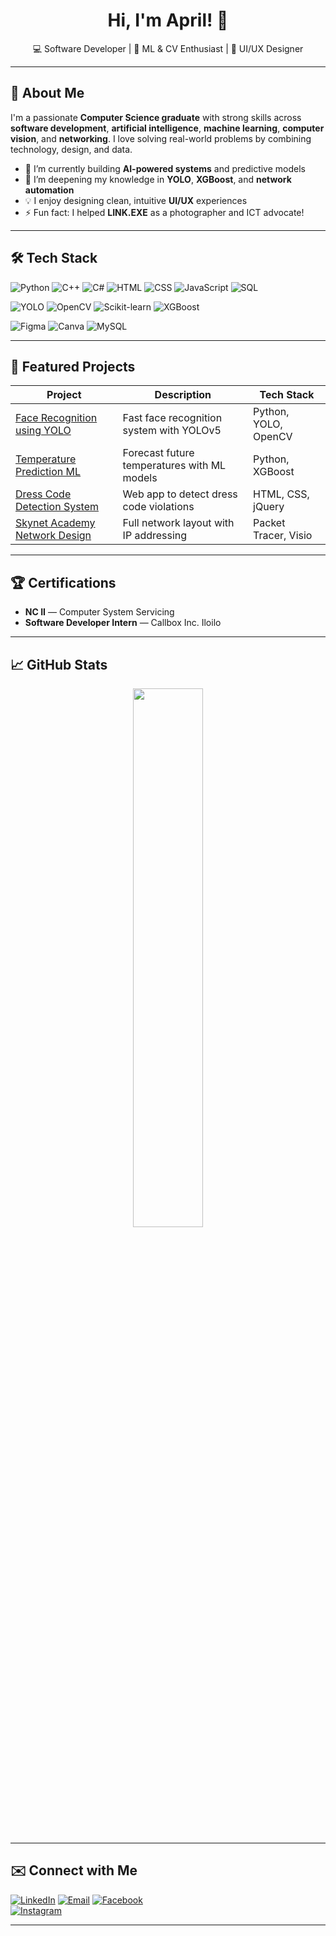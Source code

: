 <!-- Banner image (optional) -->
<h1 align="center">Hi, I'm April! 👋 </h1>
<p align="center">
   💻 Software Developer | 🤖 ML & CV Enthusiast | 🎨 UI/UX Designer  
</p>

---

## 🚀 About Me

I'm a passionate **Computer Science graduate** with strong skills across **software development**, **artificial intelligence**,  **machine learning**, **computer vision**, and **networking**. I love solving real-world problems by combining technology, design, and data.

- 🔭 I’m currently building **AI-powered systems** and predictive models  
- 🌱 I’m deepening my knowledge in **YOLO**, **XGBoost**, and **network automation**  
- 💡 I enjoy designing clean, intuitive **UI/UX** experiences  
- ⚡ Fun fact: I helped **LINK.EXE** as a photographer and ICT advocate!

---

## 🛠️ Tech Stack

![Python](https://img.shields.io/badge/-Python-3776AB?logo=python&logoColor=white)
![C++](https://img.shields.io/badge/-C++-00599C?logo=c%2B%2B&logoColor=white)
![C#](https://img.shields.io/badge/-C%23-239120?logo=c-sharp&logoColor=white)
![HTML](https://img.shields.io/badge/-HTML5-E34F26?logo=html5&logoColor=white)
![CSS](https://img.shields.io/badge/-CSS3-1572B6?logo=css3&logoColor=white)
![JavaScript](https://img.shields.io/badge/-JavaScript-F7DF1E?logo=javascript&logoColor=black)
![SQL](https://img.shields.io/badge/-SQL-4479A1?logo=postgresql&logoColor=white)

![YOLO](https://img.shields.io/badge/-YOLO-FF004F?logo=opencv&logoColor=white)
![OpenCV](https://img.shields.io/badge/-OpenCV-5C3EE8?logo=opencv&logoColor=white)
![Scikit-learn](https://img.shields.io/badge/-Scikit--learn-F7931E?logo=scikit-learn&logoColor=white)
![XGBoost](https://img.shields.io/badge/-XGBoost-EC6C00?logo=python&logoColor=white)

![Figma](https://img.shields.io/badge/-Figma-F24E1E?logo=figma&logoColor=white)
![Canva](https://img.shields.io/badge/-Canva-00C4CC?logo=canva&logoColor=white)
![MySQL](https://img.shields.io/badge/-MySQL-4479A1?logo=mysql&logoColor=white)

---

## 📂 Featured Projects

| Project | Description | Tech Stack |
|---------|-------------|------------|
| [Face Recognition using YOLO](https://github.com/AprilSuarnaba/AprilSuarnaba-Portfolio/tree/main/projects/face-recognition-yolo) | Fast face recognition system with YOLOv5 | Python, YOLO, OpenCV |
| [Temperature Prediction ML](https://github.com/AprilSuarnaba/AprilSuarnaba-Portfolio/tree/main/projects/temperature-prediction-ML) | Forecast future temperatures with ML models | Python, XGBoost |
| [Dress Code Detection System](https://github.com/AprilSuarnaba/AprilSuarnaba-Portfolio/tree/main/projects/dress-code-detection-system) | Web app to detect dress code violations | HTML, CSS, jQuery |
| [Skynet Academy Network Design](https://github.com/AprilSuarnaba/AprilSuarnaba-Portfolio/tree/main/projects/network-diagram-skynet-academy) | Full network layout with IP addressing | Packet Tracer, Visio |

---

## 🏆 Certifications

- **NC II** — Computer System Servicing  
- **Software Developer Intern** — Callbox Inc. Iloilo  

---

## 📈 GitHub Stats

<p align="center">
  <img src="https://github-readme-stats.vercel.app/api?username=asrnb&show_icons=true&theme=radical" width="47%" />
<!--   <img src="https://github-readme-stats.vercel.app/api/top-langs/?username=asrnb&layout=compact&theme=radical" width="47%" />
</p> -->

---

## ✉️ Connect with Me

[![LinkedIn](https://img.shields.io/badge/-LinkedIn-0077B5?logo=linkedin&logoColor=white)](https://linkedin.com/in/aprilsuarnaba)
[![Email](https://img.shields.io/badge/-Email-D14836?logo=gmail&logoColor=white)](mailto:aprilsuarnaba5@gmail.com)
[![Facebook](https://img.shields.io/badge/-Facebook-1877F2?logo=facebook&logoColor=white)](https://facebook.com/your-facebook-profile)  
[![Instagram](https://img.shields.io/badge/-Instagram-E4405F?logo=instagram&logoColor=white)](https://instagram.com/your-instagram-profile)

---
